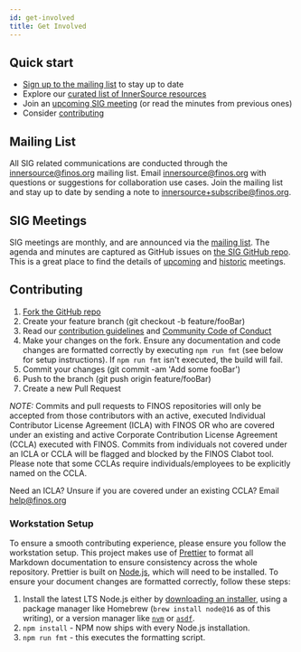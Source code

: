 ```yaml
---
id: get-involved
title: Get Involved
---
```


## Quick start

- [Sign up to the mailing list](#mailing-list) to stay up to date
- Explore our [curated list of InnerSource resources](docs/resources.md)
- Join an
  [upcoming SIG meeting](#sig-meetings)
  (or read the minutes from previous ones)
- Consider [contributing](#contributing)

## Mailing List

All SIG related communications are conducted through the innersource@finos.org
mailing list. Email innersource@finos.org with questions or suggestions for
collaboration use cases. Join the mailing list and stay up to date by sending a
note to innersource+subscribe@finos.org.

## SIG Meetings

SIG meetings are monthly, and are announced via the [mailing list](#mailing-list). The agenda and minutes are captured as GitHub issues on [the SIG GitHub repo](https://github.com/finos/innersource). This is a great place to find the details of [upcoming](https://github.com/finos/InnerSource/issues?q=is%3Aopen+is%3Aissue+label%3Ameeting) and [historic](https://github.com/finos/InnerSource/issues?q=is%3Aclosed+is%3Aissue+label%3Ameeting) meetings.

## Contributing

1. [Fork the GitHub repo](https://github.com/finos/innersource/fork)
1. Create your feature branch (git checkout -b feature/fooBar)
1. Read our
   [contribution guidelines](https://github.com/finos/InnerSource/blob/master/CONTRIBUTING.md)
   and [Community Code of Conduct](https://www.finos.org/code-of-conduct)
1. Make your changes on the fork. Ensure any documentation and code changes are
   formatted correctly by executing `npm run fmt` (see below for setup
   instructions). If `npm run fmt` isn't executed, the build will fail.
1. Commit your changes (git commit -am 'Add some fooBar')
1. Push to the branch (git push origin feature/fooBar)
1. Create a new Pull Request

_NOTE:_ Commits and pull requests to FINOS repositories will only be accepted
from those contributors with an active, executed Individual Contributor License
Agreement (ICLA) with FINOS OR who are covered under an existing and active
Corporate Contribution License Agreement (CCLA) executed with FINOS. Commits
from individuals not covered under an ICLA or CCLA will be flagged and blocked
by the FINOS Clabot tool. Please note that some CCLAs require
individuals/employees to be explicitly named on the CCLA.

Need an ICLA? Unsure if you are covered under an existing CCLA? Email
help@finos.org

### Workstation Setup

To ensure a smooth contributing experience, please ensure you follow the
workstation setup. This project makes use of [Prettier](https://prettier.io/) to
format all Markdown documentation to ensure consistency across the whole
repository. Prettier is built on [Node.js](https://nodejs.org/), which will need
to be installed. To ensure your document changes are formatted correctly, follow
these steps:

1. Install the latest LTS Node.js either by
   [downloading an installer](https://nodejs.org/en/download/), using a package
   manager like Homebrew (`brew install node@16` as of this writing), or a
   version manager like [`nvm`](https://github.com/nvm-sh/nvm) or
   [`asdf`](https://github.com/asdf-vm/asdf).
1. `npm install` - NPM now ships with every Node.js installation.
1. `npm run fmt` - this executes the formatting script.